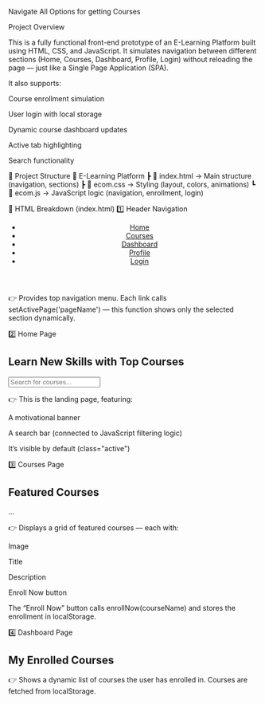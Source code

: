 Navigate All Options for getting Courses

Project Overview

This is a fully functional front-end prototype of an E-Learning Platform built using HTML, CSS, and JavaScript.
It simulates navigation between different sections (Home, Courses, Dashboard, Profile, Login) without reloading the page — just like a Single Page Application (SPA).

It also supports:

Course enrollment simulation

User login with local storage

Dynamic course dashboard updates

Active tab highlighting

Search functionality

🧱 Project Structure
📁 E-Learning Platform
 ┣ 📄 index.html      → Main structure (navigation, sections)
 ┣ 📄 ecom.css        → Styling (layout, colors, animations)
 ┗ 📄 ecom.js         → JavaScript logic (navigation, enrollment, login)

🧩 HTML Breakdown (index.html)
1️⃣ Header Navigation
<header>
    <nav>
        <ul>
            <li><a href="#" id="home" onclick="setActivePage('home')">Home</a></li>
            <li><a href="#" id="courses" onclick="setActivePage('courses')">Courses</a></li>
            <li><a href="#" id="dashboard" onclick="setActivePage('dashboard')">Dashboard</a></li>
            <li><a href="#" id="profile" onclick="setActivePage('profile')">Profile</a></li>
            <li><a href="#" id="login" onclick="setActivePage('login')">Login</a></li>
        </ul>
    </nav>
</header>


👉 Provides top navigation menu.
Each link calls setActivePage('pageName') — this function shows only the selected section dynamically.

2️⃣ Home Page
<section id="page-home" class="page-section active">
    <div class="hero-banner">
        <h1>Learn New Skills with Top Courses</h1>
        <input type="text" id="courseSearch" placeholder="Search for courses...">
    </div>
</section>


👉 This is the landing page, featuring:

A motivational banner

A search bar (connected to JavaScript filtering logic)

It’s visible by default (class="active")

3️⃣ Courses Page
<section id="page-courses" class="page-section">
    <h2>Featured Courses</h2>
    <div class="course-list"> ... </div>
</section>


👉 Displays a grid of featured courses — each with:

Image

Title

Description

Enroll Now button

The “Enroll Now” button calls enrollNow(courseName) and stores the enrollment in localStorage.

4️⃣ Dashboard Page
<section id="page-dashboard" class="page-section">
    <h2>My Enrolled Courses</h2>
    <div id="enrolledCoursesList" class="course-list"></div>
</section>


👉 Shows a dynamic list of courses the user has enrolled in.
Courses are fetched from localStorage.


